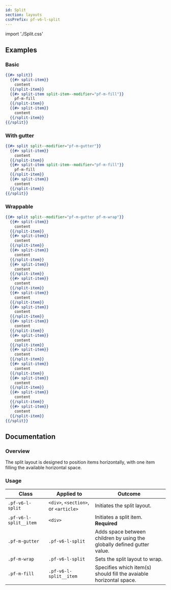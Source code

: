 ```yaml
---
id: Split
section: layouts
cssPrefix: pf-v6-l-split
---
```


import './Split.css'

## Examples
### Basic
```hbs
{{#> split}}
  {{#> split-item}}
    content
  {{/split-item}}
  {{#> split-item split-item--modifier="pf-m-fill"}}
    pf-m-fill
  {{/split-item}}
  {{#> split-item}}
    content
  {{/split-item}}
{{/split}}
```

### With gutter
```hbs
{{#> split split--modifier="pf-m-gutter"}}
  {{#> split-item}}
    content
  {{/split-item}}
  {{#> split-item split-item--modifier="pf-m-fill"}}
    pf-m-fill
  {{/split-item}}
  {{#> split-item}}
    content
  {{/split-item}}
{{/split}}
```

### Wrappable
```hbs
{{#> split split--modifier="pf-m-gutter pf-m-wrap"}}
  {{#> split-item}}
    content
  {{/split-item}}
  {{#> split-item}}
    content
  {{/split-item}}
  {{#> split-item}}
    content
  {{/split-item}}
  {{#> split-item}}
    content
  {{/split-item}}
  {{#> split-item}}
    content
  {{/split-item}}
  {{#> split-item}}
    content
  {{/split-item}}
  {{#> split-item}}
    content
  {{/split-item}}
  {{#> split-item}}
    content
  {{/split-item}}
  {{#> split-item}}
    content
  {{/split-item}}
  {{#> split-item}}
    content
  {{/split-item}}
  {{#> split-item}}
    content
  {{/split-item}}
  {{#> split-item}}
    content
  {{/split-item}}
  {{#> split-item}}
    content
  {{/split-item}}
  {{#> split-item}}
    content
  {{/split-item}}
{{/split}}
```

## Documentation
### Overview
The split layout is designed to position items horizontally, with one item filling the available horizontal space.

### Usage
| Class | Applied to | Outcome |
| -- | -- | -- |
| `.pf-v6-l-split` | `<div>`, `<section>`, or `<article>` | Initiates the split layout. |
| `.pf-v6-l-split__item` | `<div>` | Initiates a split item. **Required** |
| `.pf-m-gutter` | `.pf-v6-l-split` | Adds space between children by using the globally defined gutter value. |
| `.pf-m-wrap` | `.pf-v6-l-split` | Sets the split layout to wrap. |
| `.pf-m-fill` | `.pf-v6-l-split__item` | Specifies which item(s) should fill the avaiable horizontal space. |
